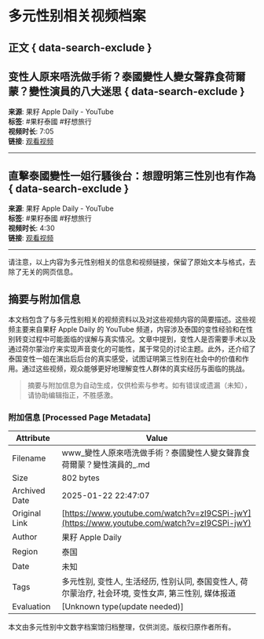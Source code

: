 # 多元性别相关视频档案

## 正文 { data-search-exclude }


## 变性人原来唔洗做手術？泰國變性人變女聲靠食荷爾蒙？變性演員的八大迷思 { data-search-exclude }
**来源**: 果籽 Apple Daily - YouTube  
**标签**: #果籽泰國 #籽想旅行  
**视频时长**: 7:05  
**链接**: [观看视频](https://www.youtube.com/watch?v=CBBq_D0-Lsg)

---

## 直擊泰國變性一姐行騷後台：想證明第三性別也有作為 { data-search-exclude }
**来源**: 果籽 Apple Daily - YouTube  
**标签**: #果籽泰國 #籽想旅行  
**视频时长**: 4:30  
**链接**: [观看视频](https://www.youtube.com/watch?v=HxoHgNpDK9A)

---

请注意，以上内容为多元性别相关的信息和视频链接，保留了原始文本与格式，去除了无关的网页信息。
<!-- tcd_original_link https://www.youtube.com/watch?v=zI9CSPi-jwY -->


## 摘要与附加信息

<!-- tcd_abstract -->
本文档包含了与多元性别相关的视频资料以及对这些视频内容的简要描述。这些视频主要来自果籽 Apple Daily 的 YouTube 频道，内容涉及泰国的变性经验和在性别转变过程中可能面临的误解与真实情况。文章中提到，变性人是否需要手术以及通过荷尔蒙治疗来实现声音变化的可能性，属于常见的讨论主题。此外，还介绍了泰国变性一姐在演出后后台的真实感受，试图证明第三性别在社会中的价值和作用。通过这些视频，观众能够更好地理解变性人群体的真实经历与面临的挑战。
<!-- tcd_abstract_end -->

> 摘要与附加信息为自动生成，仅供检索与参考。如有错误或遗漏（未知），请协助编辑指正，不胜感激。

### 附加信息 [Processed Page Metadata]

| Attribute       | Value                                  |
|-----------------|----------------------------------------|
| Filename        | www_變性人原來唔洗做手術？泰國變性人變女聲靠食荷爾蒙？變性演員的_.md                             |
| Size            | 802 bytes                           |
| Archived Date   | 2025-01-22 22:47:07                             |
| Original Link   | [https://www.youtube.com/watch?v=zI9CSPi-jwY](https://www.youtube.com/watch?v=zI9CSPi-jwY)                       |
| Author          | 果籽 Apple Daily                               |
| Region          | 泰国                               |
| Date            | 未知                                 |
| Tags            | 多元性别, 变性人, 生活经历, 性别认同, 泰国变性人, 荷尔蒙治疗, 社会环境, 变性女声, 第三性别, 媒体报道                                 |
| Evaluation            | [Unknown type(update needed)]                                 |
<!-- tcd_table_end -->

本文由多元性别中文数字档案馆归档整理，仅供浏览。版权归原作者所有。
